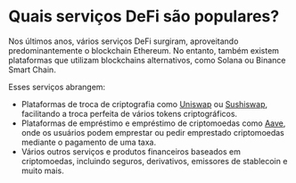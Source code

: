 # Quais serviços DeFi são populares?

Nos últimos anos, vários serviços DeFi surgiram, aproveitando predominantemente o blockchain Ethereum. No entanto, também existem plataformas que utilizam blockchains alternativos, como Solana ou Binance Smart Chain.

Esses serviços abrangem:

- Plataformas de troca de criptografia como [Uniswap](https://app.uniswap.org) ou [Sushiswap](https://app.sushi.com/swap), facilitando a troca perfeita de vários tokens criptográficos.
- Plataformas de empréstimo e empréstimo de criptomoedas como [Aave](https://aave.com/), onde os usuários podem emprestar ou pedir emprestado criptomoedas mediante o pagamento de uma taxa.
- Vários outros serviços e produtos financeiros baseados em criptomoedas, incluindo seguros, derivativos, emissores de stablecoin e muito mais.